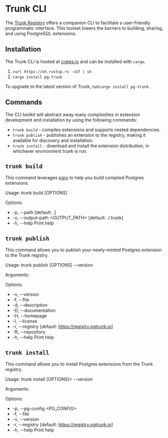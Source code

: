 # Trunk CLI

The [Trunk Registry](https://pgtrunk.io) offers a companion CLI to facilitate a user-friendly programmatic interface. 
This toolset lowers the barriers to building, sharing, and using PostgreSQL extensions.

## Installation
The Trunk CLI is hosted at [crates.io](https://crates.io/crates/pg-trunk) and can be installed with `cargo`.
1. `curl https://sh.rustup.rs -sSf | sh`
2. `cargo install pg-trunk`

To upgrade to the latest version of Trunk, run`cargo install pg-trunk`.

## Commands

The CLI toolkit will abstract away many complexities in extension development and installation by using the following commands:
- `trunk build` - compiles extensions and supports nested dependencies.
- `trunk publish` - publishes an extension to the registry, making it available for discovery and installation.
- `trunk install` - download and install the extension distribution, in whichever environment trunk is run.

## `trunk build`

This command leverages [pgrx](https://github.com/tcdi/pgrx) to help you build compiled Postgres extensions. 

Usage: trunk build [OPTIONS]

Options:
- -p, --path <PATH>                [default: .]
- -o, --output-path <OUTPUT_PATH>  [default: ./.trunk]
- -h, --help                       Print help

## `trunk publish`

This command allows you to publish your newly-minted Postgres extension to the Trunk registry.

Usage: trunk publish [OPTIONS] --version <VERSION> <NAME>

Arguments:
  <NAME>

Options:
-  -v, --version <VERSION>
-  -f, --file <FILE>
-  -d, --description <DESCRIPTION>
-  -D, --documentation <DOCUMENTATION>
-  -H, --homepage <HOMEPAGE>
-  -l, --license <LICENSE>
-  -r, --registry <REGISTRY>            [default: https://registry.pgtrunk.io]
-  -R, --repository <REPOSITORY>
-  -h, --help                           Print help


## `trunk install`

This command allows you to install Postgres extensions from the Trunk registry.

Usage: trunk install [OPTIONS]< --version <VERSION> <NAME>

Arguments:
  <NAME>

Options:
-  -p, --pg-config <PG_CONFIG>
-  -f, --file <FILE>
-  -v, --version <VERSION>
-  -r, --registry <REGISTRY>    [default: https://registry.pgtrunk.io]
-  -h, --help                   Print help
